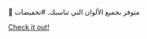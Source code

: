 💎 متوفر بجميع الألوان التي تناسبك. #تخفيضات

[Check it out!](https://www.facebook.com/share/17TW2PL6Tj/)